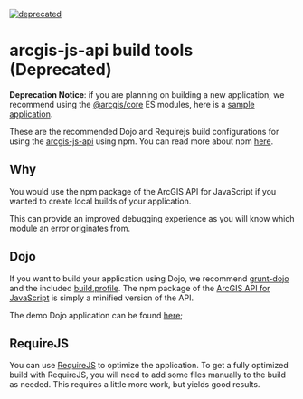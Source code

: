 [![deprecated](http://badges.github.io/stability-badges/dist/deprecated.svg)](http://github.com/badges/stability-badges)

# arcgis-js-api build tools (Deprecated)

**Deprecation Notice**: if you are planning on building a new application, we recommend using the [@arcgis/core](https://developers.arcgis.com/javascript/latest/es-modules/) ES modules, here is a [sample application](https://github.com/Esri/jsapi-resources/tree/master/esm-samples/webpack).

These are the recommended Dojo and Requirejs build configurations for using the [arcgis-js-api](https://github.com/Esri/arcgis-js-api) using npm.
You can read more about npm [here](https://www.npmjs.com/).

## Why
You would use the npm package of the ArcGIS API for JavaScript if you wanted to create local builds of your application.

This can provide an improved debugging experience as you will know which module an error originates from.

## Dojo
If you want to build your application using Dojo, we recommend [grunt-dojo](https://github.com/phated/grunt-dojo) and the included [build.profile](dojo/build.profile.js).
The npm package of the [ArcGIS API for JavaScript](https://developers.arcgis.com/javascript/) is simply a minified version of the API.

The demo Dojo application can be found [here](dojo);

## RequireJS
You can use [RequireJS](https://requirejs.org/) to optimize the application. To get a fully optimized build with RequireJS, you will need to add some files manually to the build as needed. This requires a little more work, but yields good results.
